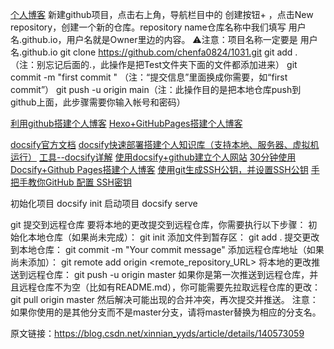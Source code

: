 [个人博客](https://chenfa0824.github.io/blog/)
新建github项目，点击右上角，导航栏目中的 创建按钮+ ，点击New repository，创建一个新的仓库。repository name仓库名称中我们填写
用户名.github.io，用户名就是Owner里边的内容。
⚠️注意：项目名称一定要是 用户名.github.io
git clone https://github.com/chenfa0824/1031.git
git add . （注：别忘记后面的.，此操作是把Test文件夹下面的文件都添加进来）
git commit -m "first commit " （注：“提交信息”里面换成你需要，如“first commit”）
git push -u origin main（注：此操作目的是把本地仓库push到github上面，此步骤需要你输入帐号和密码）

[利用github搭建个人博客](https://blog.csdn.net/weixin_41201231/article/details/142594777)
[Hexo+GitHubPages搭建个人博客](https://blog.csdn.net/middle_age666/article/details/141160238)

[docsify官方文档](https://docsify.js.org/#/zh-cn/quickstart)
[docsify快速部署搭建个人知识库（支持本地、服务器、虚拟机运行）](https://blog.csdn.net/qq_62982856/article/details/129940209)
[工具--docsify详解](https://blog.csdn.net/liyou123456789/article/details/124504727)
[使用docsify+github建立个人网站](https://www.jianshu.com/p/91f7a87301df)
[30分钟使用Docsify+Github Pages搭建个人博客](https://blog.csdn.net/zls365365/article/details/122995130)
[使用git生成SSH公钥，并设置SSH公钥](https://blog.csdn.net/m0_64284147/article/details/139159980)
[手把手教你GitHub 配置 SSH密钥](https://blog.csdn.net/KRzzZzz/article/details/140536430)

初始化项目
docsify init
启动项目
docsify serve

git 提交到远程仓库
要将本地的更改提交到远程仓库，你需要执行以下步骤：
初始化本地仓库（如果尚未完成）：
git init
添加文件到暂存区：
git add .
提交更改到本地仓库：
git commit -m "Your commit message"
添加远程仓库地址（如果尚未添加）：
git remote add origin <remote_repository_URL>
将本地的更改推送到远程仓库：
git push -u origin master
如果你是第一次推送到远程仓库，并且远程仓库不为空（比如有README.md），你可能需要先拉取远程仓库的更改：
git pull origin master
然后解决可能出现的合并冲突，再次提交并推送。
注意：如果你使用的是其他分支而不是master分支，请将master替换为相应的分支名。



                   
原文链接：https://blog.csdn.net/xinnian_yyds/article/details/140573059

[](https://ysgstudyhards.github.io/Docsify-Guide/)